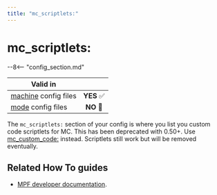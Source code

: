 ```yaml
---
title: "mc_scriptlets:"
---
```


# mc_scriptlets:


--8<-- "config_section.md"

| Valid in | |
|-----|:----:|
|[machine](instructions/machine_config.md) config files |**YES** :white_check_mark:|
|[mode](instructions/mode_config.md) config files|**NO** :no_entry_sign:|

The `mc_scriptlets:` section of your config is where you list you custom
code scriptlets for MC. This has been deprecated with 0.50+. Use
[mc_custom_code:](mc_custom_code.md) instead. Scriptlets still
work but will be removed eventually.

## Related How To guides

* [MPF developer
    documentation](http://developer.missionpinball.org/en/dev/code/machine_code.html).
